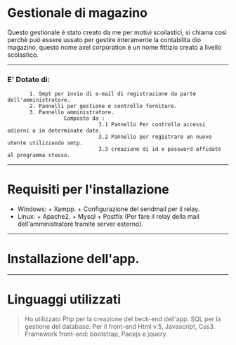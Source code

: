 # Gestionale di magazino

Questo gestionale è stato creato da me per motivi scoilastici, si chiama così perchè può essere ussato per gestire interamente la    contabilita dio magazino, questo nome axel corporation è un nome fittizio creato a livello scolastico.

-----------------------------------------------------------------------------------------------------------------------------------------

### E' Dotato di:
           1. Smpt per invio di e-mail di registrazione da parte dell'amministratore.
           2. Pannelli per gestione e controllo forniture.
           3. Pannello amministratore.
                      Composto da :
                                 3.1 Pannello Per controllo accessi odierni o in determinate date.
                                 3.2 Pannello per registrare un nuovo utente utilizzando smtp.
                                 3.3 creazione di id e password affidate al programma stesso.
   
------------------------------------------------------------------------------------------------------------------------------------------
# Requisiti per l'installazione
+ Windows:
           + Xampp.
           + Configurazione del sendmail per il relay.
+ Linux:
           + Apache2.
           + Mysql
           + Postfix (Per fare il relay della mail dell'amministratore tramite server esterno).
------------------------------------------------------------------------------------------------------------------------------------------

# Installazione dell'app.



------------------------------------------------------------------------------------------------------------------------------------------

# Linguaggi utilizzati
> Ho utilizzato Php per la creazione del beck-end dell'app.
> SQL per la gestione del database.
> Per il front-end Html v.5, Javascript, Css3.
> Framework front-end: bootstrap, Pacejs e jquery.
